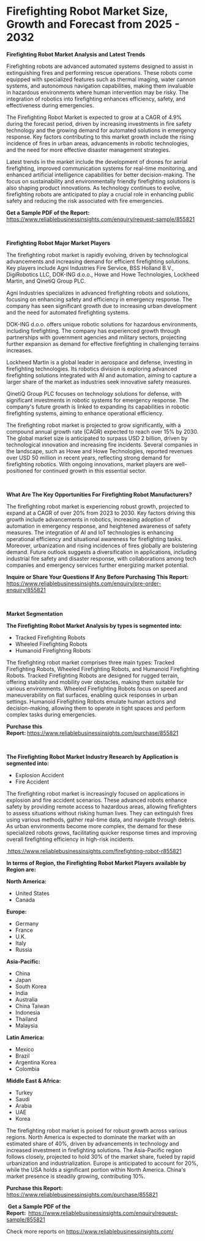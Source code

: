 <p><h1>Firefighting Robot Market Size, Growth and Forecast from 2025 - 2032</h1></p><p><strong>Firefighting Robot Market Analysis and Latest Trends</strong></p>
<p><p>Firefighting robots are advanced automated systems designed to assist in extinguishing fires and performing rescue operations. These robots come equipped with specialized features such as thermal imaging, water cannon systems, and autonomous navigation capabilities, making them invaluable in hazardous environments where human intervention may be risky. The integration of robotics into firefighting enhances efficiency, safety, and effectiveness during emergencies.</p><p>The Firefighting Robot Market is expected to grow at a CAGR of 4.9% during the forecast period, driven by increasing investments in fire safety technology and the growing demand for automated solutions in emergency response. Key factors contributing to this market growth include the rising incidence of fires in urban areas, advancements in robotic technologies, and the need for more effective disaster management strategies. </p><p>Latest trends in the market include the development of drones for aerial firefighting, improved communication systems for real-time monitoring, and enhanced artificial intelligence capabilities for better decision-making. The focus on sustainability and environmentally friendly firefighting solutions is also shaping product innovations. As technology continues to evolve, firefighting robots are anticipated to play a crucial role in enhancing public safety and reducing the risk associated with fire emergencies.</p></p>
<p><strong>Get a Sample PDF of the Report:&nbsp;</strong> <a href="https://www.reliablebusinessinsights.com/enquiry/request-sample/855821?utm_campaign=2446&utm_medium=2&utm_source=Github&utm_content=ia&utm_term=08042025&utm_id=firefighting-robot">https://www.reliablebusinessinsights.com/enquiry/request-sample/855821</a></p>
<p>&nbsp;</p>
<p><strong>Firefighting Robot Major Market Players</strong></p>
<p><p>The firefighting robot market is rapidly evolving, driven by technological advancements and increasing demand for efficient firefighting solutions. Key players include Agni Industries Fire Service, BSS Holland B.V., DigiRobotics LLC, DOK-ING d.o.o., Howe and Howe Technologies, Lockheed Martin, and QinetiQ Group PLC. </p><p>Agni Industries specializes in advanced firefighting robots and solutions, focusing on enhancing safety and efficiency in emergency response. The company has seen significant growth due to increasing urban development and the need for automated firefighting systems.</p><p>DOK-ING d.o.o. offers unique robotic solutions for hazardous environments, including firefighting. The company has experienced growth through partnerships with government agencies and military sectors, projecting further expansion as demand for effective firefighting in challenging terrains increases.</p><p>Lockheed Martin is a global leader in aerospace and defense, investing in firefighting technologies. Its robotics division is exploring advanced firefighting solutions integrated with AI and automation, aiming to capture a larger share of the market as industries seek innovative safety measures.</p><p>QinetiQ Group PLC focuses on technology solutions for defense, with significant investments in robotic systems for emergency response. The company's future growth is linked to expanding its capabilities in robotic firefighting systems, aiming to enhance operational efficiency.</p><p>The firefighting robot market is projected to grow significantly, with a compound annual growth rate (CAGR) expected to reach over 15% by 2030. The global market size is anticipated to surpass USD 2 billion, driven by technological innovation and increasing fire incidents. Several companies in the landscape, such as Howe and Howe Technologies, reported revenues over USD 50 million in recent years, reflecting strong demand for firefighting robotics. With ongoing innovations, market players are well-positioned for continued growth in this essential sector.</p></p>
<p>&nbsp;</p>
<p><strong>What Are The Key Opportunities For Firefighting Robot Manufacturers?</strong></p>
<p><p>The firefighting robot market is experiencing robust growth, projected to expand at a CAGR of over 20% from 2023 to 2030. Key factors driving this growth include advancements in robotics, increasing adoption of automation in emergency response, and heightened awareness of safety measures. The integration of AI and IoT technologies is enhancing operational efficiency and situational awareness for firefighting tasks. Moreover, urbanization and rising incidences of fires globally are bolstering demand. Future outlook suggests a diversification in applications, including industrial fire safety and disaster response, with collaborations among tech companies and emergency services further energizing market potential.</p></p>
<p><strong>Inquire or Share Your Questions If Any Before Purchasing This Report:</strong> <a href="https://www.reliablebusinessinsights.com/enquiry/pre-order-enquiry/855821?utm_campaign=2446&utm_medium=2&utm_source=Github&utm_content=ia&utm_term=08042025&utm_id=firefighting-robot">https://www.reliablebusinessinsights.com/enquiry/pre-order-enquiry/855821</a></p>
<p>&nbsp;</p>
<p><strong>Market Segmentation</strong></p>
<p><strong>The Firefighting Robot Market Analysis by types is segmented into:</strong></p>
<p><ul><li>Tracked Firefighting Robots</li><li>Wheeled Firefighting Robots</li><li>Humanoid Firefighting Robots</li></ul></p>
<p><p>The firefighting robot market comprises three main types: Tracked Firefighting Robots, Wheeled Firefighting Robots, and Humanoid Firefighting Robots. Tracked Firefighting Robots are designed for rugged terrain, offering stability and mobility over obstacles, making them suitable for various environments. Wheeled Firefighting Robots focus on speed and maneuverability on flat surfaces, enabling quick responses in urban settings. Humanoid Firefighting Robots emulate human actions and decision-making, allowing them to operate in tight spaces and perform complex tasks during emergencies.</p></p>
<p><strong>Purchase this Report:&nbsp;</strong><a href="https://www.reliablebusinessinsights.com/purchase/855821?utm_campaign=2446&utm_medium=2&utm_source=Github&utm_content=ia&utm_term=08042025&utm_id=firefighting-robot">https://www.reliablebusinessinsights.com/purchase/855821</a></p>
<p>&nbsp;</p>
<p><strong>The Firefighting Robot Market Industry Research by Application is segmented into:</strong></p>
<p><ul><li>Explosion Accident</li><li>Fire Accident</li></ul></p>
<p><p>The firefighting robot market is increasingly focused on applications in explosion and fire accident scenarios. These advanced robots enhance safety by providing remote access to hazardous areas, allowing firefighters to assess situations without risking human lives. They can extinguish fires using various methods, gather real-time data, and navigate through debris. As urban environments become more complex, the demand for these specialized robots grows, facilitating quicker response times and improving overall firefighting efficiency in high-risk incidents.</p></p>
<p><a href="https://www.reliablebusinessinsights.com/firefighting-robot-r855821?utm_campaign=2446&utm_medium=2&utm_source=Github&utm_content=ia&utm_term=08042025&utm_id=firefighting-robot">&nbsp;https://www.reliablebusinessinsights.com/firefighting-robot-r855821</a></p>
<p><strong>In terms of Region, the Firefighting Robot Market Players available by Region are:</strong></p>
<p>
    <p> <strong> North America: </strong>
        <ul>
            <li>United States</li>
            <li>Canada</li>
        </ul>
        </p> 
    <p> <strong> Europe: </strong>
        <ul>
            <li>Germany</li>
            <li>France</li>
            <li>U.K.</li>
            <li>Italy</li>
            <li>Russia</li>
        </ul>
        </p> 
    <p> <strong> Asia-Pacific: </strong>
        <ul>
            <li>China</li>
            <li>Japan</li>
            <li>South Korea</li>
            <li>India</li>
            <li>Australia</li>
            <li>China Taiwan</li>
            <li>Indonesia</li>
            <li>Thailand</li>
            <li>Malaysia</li>
        </ul>
        </p> 
    <p> <strong> Latin America: </strong>
        <ul>
            <li>Mexico</li>
            <li>Brazil</li>
            <li>Argentina Korea</li>
            <li>Colombia</li>
        </ul>
        </p> 
    <p> <strong> Middle East & Africa: </strong>
        <ul>
            <li>Turkey</li>
            <li>Saudi</li>
            <li>Arabia</li>
            <li>UAE</li>
            <li>Korea</li>
        </ul>
    </p>
    </p>
<p><p>The firefighting robot market is poised for robust growth across various regions. North America is expected to dominate the market with an estimated share of 40%, driven by advancements in technology and increased investment in firefighting solutions. The Asia-Pacific region follows closely, projected to hold 30% of the market share, fueled by rapid urbanization and industrialization. Europe is anticipated to account for 20%, while the USA holds a significant portion within North America. China's market presence is steadily growing, contributing 10%.</p></p>
<p><strong>Purchase this Report: </strong><a href="https://www.reliablebusinessinsights.com/purchase/855821?utm_campaign=2446&utm_medium=2&utm_source=Github&utm_content=ia&utm_term=08042025&utm_id=firefighting-robot">https://www.reliablebusinessinsights.com/purchase/855821</a></p>
<p>&nbsp;<strong>Get a Sample PDF of the Report:&nbsp;&nbsp;</strong><a href="https://www.reliablebusinessinsights.com/enquiry/request-sample/855821?utm_campaign=2446&utm_medium=2&utm_source=Github&utm_content=ia&utm_term=08042025&utm_id=firefighting-robot">https://www.reliablebusinessinsights.com/enquiry/request-sample/855821</a></p>
<p><strong></strong></p>
<p>Check more reports on <a href="https://www.reliablebusinessinsights.com/?utm_campaign=2446&utm_medium=2&utm_source=Github&utm_content=ia&utm_term=08042025&utm_id=firefighting-robot">https://www.reliablebusinessinsights.com/</a></p>